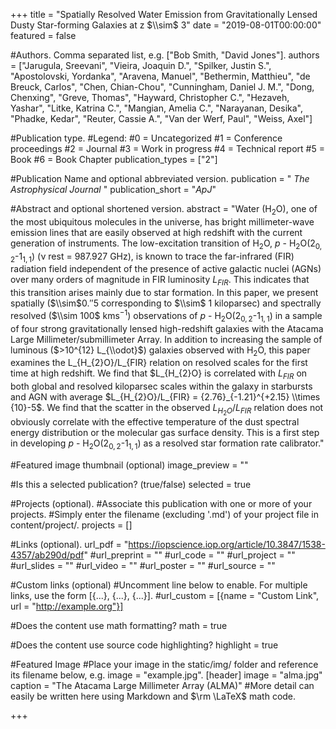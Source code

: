 +++
title = "Spatially Resolved Water Emission from Gravitationally Lensed Dusty Star-forming Galaxies at z $\\sim$ 3"
date = "2019-08-01T00:00:00"
featured = false

#Authors.  Comma separated list, e.g. ["Bob Smith, "David Jones"].
authors = ["Jarugula, Sreevani", "Vieira, Joaquin D.", "Spilker, Justin S.", "Apostolovski, Yordanka", "Aravena, Manuel", "Bethermin, Matthieu", "de Breuck, Carlos", "Chen, Chian-Chou", "Cunningham, Daniel J. M.", "Dong, Chenxing", "Greve, Thomas", "Hayward, Christopher C.", "Hezaveh, Yashar", "Litke, Katrina C.", "Mangian, Amelia C.", "Narayanan, Desika", "Phadke, Kedar", "Reuter, Cassie A.", "Van der Werf, Paul", "Weiss, Axel"]

#Publication type.
#Legend:
#0 = Uncategorized
#1 = Conference proceedings
#2 = Journal
#3 = Work in progress
#4 = Technical report
#5 = Book
#6 = Book Chapter
publication_types = ["2"]

#Publication Name and optional abbreviated version.
publication = " *The Astrophysical Journal* " 
publication_short = "*ApJ*"

#Abstract and optional shortened version.
abstract = "Water (H$_2$O), one of the most ubiquitous molecules in the universe, has bright millimeter-wave emission lines that are easily observed at high redshift with the current generation of instruments. The low-excitation transition of H$_2$O, $p$ - H$_2$O(2$_{0,2}$-1$_{1,1}$) (ν rest = 987.927 GHz), is known to trace the far-infrared (FIR) radiation field independent of the presence of active galactic nuclei (AGNs) over many orders of magnitude in FIR luminosity $L_{FIR}$. This indicates that this transition arises mainly due to star formation. In this paper, we present spatially ($\\sim$0.″5 corresponding to $\\sim$ 1 kiloparsec) and spectrally resolved ($\\sim 100$ kms$^{-1}$) observations of $p$ - H$_2$O(2$_{0,2}$-1$_{1,1}$) in a sample of four strong gravitationally lensed high-redshift galaxies with the Atacama Large Millimeter/submillimeter Array. In addition to increasing the sample of luminous ($>10^{12} L_{\\odot}$) galaxies observed with H$_2$O, this paper examines the L_{H_{2}O}/L_{FIR} relation on resolved scales for the first time at high redshift. We find that $L_{H_{2}O} is correlated with $L_{FIR}$ on both global and resolved kiloparsec scales within the galaxy in starbursts and AGN with average $L_{H_{2}O}/L_{FIR} = {2.76}_{-1.21}^{+2.15} \\times {10}-5$. We find that the scatter in the observed $L_{H_{2}O}/L_{FIR}$ relation does not obviously correlate with the effective temperature of the dust spectral energy distribution or the molecular gas surface density. This is a first step in developing $p$ - H$_2$O(2$_{0,2}$-1$_{1,1}$) as a resolved star formation rate calibrator."

#Featured image thumbnail (optional)
image_preview = ""

#Is this a selected publication? (true/false)
selected = true

#Projects (optional).
#Associate this publication with one or more of your projects.
#Simply enter the filename (excluding '.md') of your project file in content/project/.
projects = []

#Links (optional).
url_pdf = "https://iopscience.iop.org/article/10.3847/1538-4357/ab290d/pdf"
#url_preprint = ""
#url_code = ""
#url_project = ""
#url_slides = ""
#url_video = ""
#url_poster = ""
#url_source = ""

#Custom links (optional)
#Uncomment line below to enable. For multiple links, use the form [{...}, {...}, {...}].
#url_custom = [{name = "Custom Link", url = "http://example.org"}]

#Does the content use math formatting?
math = true

#Does the content use source code highlighting?
highlight = true

#Featured Image
#Place your image in the static/img/ folder and reference its filename below, e.g. image = "example.jpg".
[header] 
image = "alma.jpg" 
caption = "The Atacama Large Millimeter Array (ALMA)" 
#More detail can easily be written here using Markdown and $\rm \LaTeX$ math code.

+++
